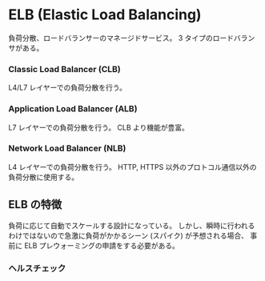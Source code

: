 # ELB (Elastic Load Balancing)
負荷分散、ロードバランサーのマネージドサービス。
3 タイプのロードバランサがある。

### Classic Load Balancer (CLB)
L4/L7 レイヤーでの負荷分散を行う。

### Application Load Balancer (ALB)
L7 レイヤーでの負荷分散を行う。
CLB より機能が豊富。

### Network Load Balancer (NLB)
L4 レイヤーでの負荷分散を行う。
HTTP, HTTPS 以外のプロトコル通信以外の負荷分散に使用する。

## ELB の特徴
負荷に応じて自動でスケールする設計になっている。
しかし、瞬時に行われるわけではないので急激に負荷がかかるシーン (スパイク) が予想される場合、
事前に ELB プレウォーミングの申請をする必要がある。

### ヘルスチェック
